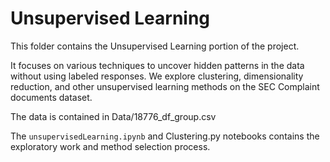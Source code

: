 # Unsupervised Learning

This folder contains the Unsupervised Learning portion of the project. 

It focuses on various techniques to uncover hidden patterns in the data without using labeled responses. We explore clustering, dimensionality reduction, and other unsupervised learning methods on the SEC Complaint documents dataset.

The data is contained in Data/18776_df_group.csv

The `unsupervisedLearning.ipynb` and Clustering.py notebooks contains the exploratory work and method selection process. 
